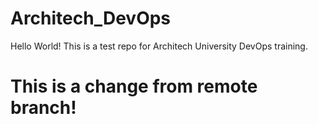 # Architech_DevOps

Hello World!
This is a test repo for Architech University DevOps training.

# This is a change from remote branch!
